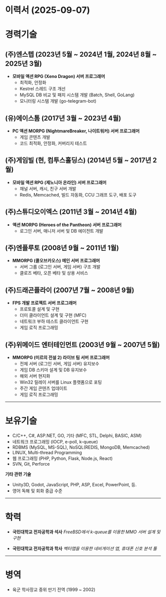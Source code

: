 # 이력서 (2025-09-07)

# 경력기술

## (주)엔스텝 (2023년 5월 ~ 2024년 1월, 2024년 8월 ~ 2025년 3월)
- **모바일 액션 RPG (Xeno Dragon) 서버 프로그래머**
	- 최적화, 안정화
	- Kestrel 스레드 구조 개선
	- MySQL DB 비교 및 패치 시스템 개발 (Batch, Shell, GoLang)
	- 모니터링 시스템 개발 (go-telegram-bot)

## (유)에이스톰 (2017년 3월 ~ 2023년 4월)
- **PC 액션 MORPG (NightmareBreaker, 나이트워커) 서버 프로그래머**
	- 게임 콘텐츠 개발
	- 코드 최적화, 안정화, 커버리지 테스트

## (주)게임빌 (현, 컴투스홀딩스) (2014년 5월 ~ 2017년 2월)
- **모바일 액션 RPG (제노니아 온라인) 서버 프로그래머**
	- 채널 서버, 캐시, 친구 서버 개발
	- Redis, Memcached, 빌드 자동화, CCU 그래프 도구, 배포 도구

## (주)스튜디오이엑스 (2011년 3월 ~ 2014년 4월)
- **액션 MORPG (Heroes of the Pantheon) 서버 프로그래머**
	- 로그인 서버, 매니저 서버 및 DB 에이전트 개발

## (주)엔플루토 (2008년 9월 ~ 2011년 1월)
- **MMORPG (콜오브카오스) 메인 서버 프로그래머**
	- 서버 그룹 (로그인 서버, 게임 서버) 구조 개발
	- 클로즈 베타, 오픈 베타 및 상용 서비스

## (주)드래곤플라이 (2007년 7월 ~ 2008년 9월)
- **FPS 개발 프로젝트 서버 프로그래머**
	- 프로토콜 설계 및 구현
	- 더미 클라이언트 설계 및 구현 (MFC)
	- 네트워크 부하 테스트 클라이언트 구현
	- 게임 로직 프로그래밍

## (주)위메이드 엔터테인먼트 (2003년 9월 ~ 2007년 5월)
- **MMORPG (미르의 전설 2) 라이브 팀 서버 프로그래머**
	- 전체 서버 (로그인 서버, 게임 서버) 유지보수
	- 게임 DB 스키마 설계 및 DB 유지보수
	- 해외 서버 현지화
	- Win32 릴레이 서버를 Linux 플랫폼으로 포팅
	- 주간 게임 콘텐츠 업데이트
	- 게임 로직 프로그래밍

---

# 보유기술

- C/C++, C#, ASP.NET, GO, 기타 (MFC, STL, Delphi, BASIC, ASM)
- 네트워크 프로그래밍 (IOCP, e-poll, k-queue)
- RDBMS (MySQL, MS-SQL), NoSQL(REDIS, MongoDB, Memcached)
- LINUX, Multi-thread Programming
- 웹 프로그래밍 (PHP, Python, Flask, Node.js, React)
- SVN, Git, Perforce

**기타 관련 기술**
- Unity3D, Godot, JavaScript, PHP, ASP, Excel, PowerPoint, 등.
- 영어 독해 및 회화 중급 수준

---

# 학력

- **국민대학교 전자공학과 석사**
  *FreeBSD에서 k-queue를 이용한 MMO 서버 설계 및 구현*

- **국민대학교 전자공학과 학사**
  *벡터맵을 이용한 네비게이션 앱, 휴대폰 신호 분석 툴*

---

# 병역

- 육군 학사장교 중위 만기 전역 (1999 ~ 2002)
